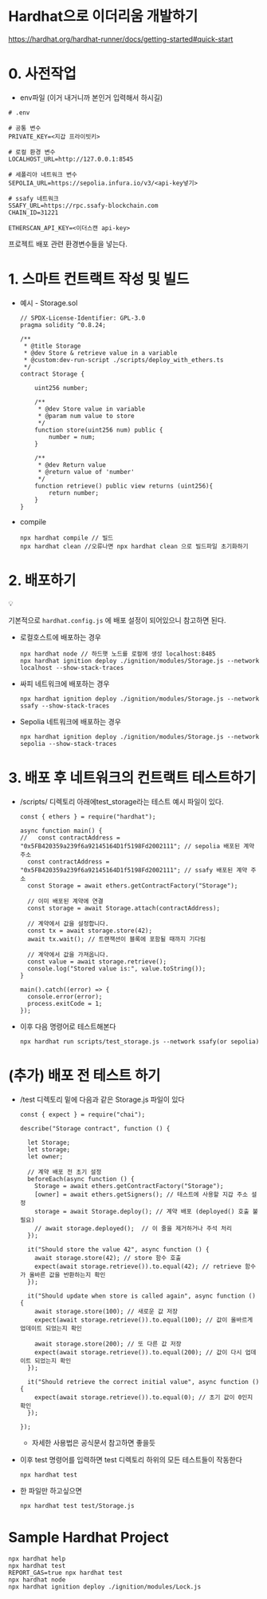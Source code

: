 # Hardhat으로 이더리움 개발하기

https://hardhat.org/hardhat-runner/docs/getting-started#quick-start

# 0. 사전작업

- env파일 (이거 내거니까 본인거 입력해서 하시길)

```
# .env

# 공통 변수
PRIVATE_KEY=<지갑 프라이빗키>

# 로컬 환경 변수
LOCALHOST_URL=http://127.0.0.1:8545

# 세폴리아 네트워크 변수
SEPOLIA_URL=https://sepolia.infura.io/v3/<api-key넣기>

# ssafy 네트워크
SSAFY_URL=https://rpc.ssafy-blockchain.com
CHAIN_ID=31221

ETHERSCAN_API_KEY=<이더스캔 api-key>
```

프로젝트 배포 관련 환경변수들을 넣는다.

# 1. 스마트 컨트랙트 작성 및 빌드

- 예시 - Storage.sol
    
    ```solidity
    // SPDX-License-Identifier: GPL-3.0
    pragma solidity ^0.8.24;
    
    /**
     * @title Storage
     * @dev Store & retrieve value in a variable
     * @custom:dev-run-script ./scripts/deploy_with_ethers.ts
     */
    contract Storage {
    
        uint256 number;
    
        /**
         * @dev Store value in variable
         * @param num value to store
         */
        function store(uint256 num) public {
            number = num;
        }
    
        /**
         * @dev Return value 
         * @return value of 'number'
         */
        function retrieve() public view returns (uint256){
            return number;
        }
    }
    
    ```
    
- compile
    
    ```solidity
    npx hardhat compile // 빌드
    npx hardhat clean //오류나면 npx hardhat clean 으로 빌드파일 초기화하기
    ```
    

# 2. 배포하기

<aside>
💡

기본적으로 `hardhat.config.js` 에 배포 설정이 되어있으니 참고하면 된다.

</aside>

- 로컬호스트에 배포하는 경우
    
    ```solidity
    npx hardhat node // 하드햇 노드를 로컬에 생성 localhost:8485
    npx hardhat ignition deploy ./ignition/modules/Storage.js --network localhost --show-stack-traces  
    ```
    
- 싸피 네트워크에 배포하는 경우
    
    ```solidity
    npx hardhat ignition deploy ./ignition/modules/Storage.js --network ssafy --show-stack-traces  
    ```
    
- Sepolia 네트워크에 배포하는 경우
    
    ```solidity
    npx hardhat ignition deploy ./ignition/modules/Storage.js --network sepolia --show-stack-traces  
    ```
    

# 3. 배포 후 네트워크의 컨트랙트 테스트하기

- /scripts/ 디렉토리 아래에test_storage라는 테스트 예시 파일이 있다.
    
    ```solidity
    const { ethers } = require("hardhat");
    
    async function main() {
    //   const contractAddress = "0x5FB420359a239f6a92145164D1f5198Fd2002111"; // sepolia 배포된 계약 주소
      const contractAddress = "0x5FB420359a239f6a92145164D1f5198Fd2002111"; // ssafy 배포된 계약 주소
      const Storage = await ethers.getContractFactory("Storage");
    
      // 이미 배포된 계약에 연결
      const storage = await Storage.attach(contractAddress);
    
      // 계약에서 값을 설정합니다.
      const tx = await storage.store(42);
      await tx.wait(); // 트랜잭션이 블록에 포함될 때까지 기다림
    
      // 계약에서 값을 가져옵니다.
      const value = await storage.retrieve();
      console.log("Stored value is:", value.toString());
    }
    
    main().catch((error) => {
      console.error(error);
      process.exitCode = 1;
    });
    ```
    
- 이후 다음 명령어로 테스트해본다
    
    ```solidity
    npx hardhat run scripts/test_storage.js --network ssafy(or sepolia)
    ```
    

# (추가) 배포 전 테스트 하기

- /test  디렉토리 밑에 다음과 같은 Storage.js 파일이 있다
    
    ```solidity
    const { expect } = require("chai");
    
    describe("Storage contract", function () {
      
      let Storage;
      let storage;
      let owner;
    
      // 계약 배포 전 초기 설정
      beforeEach(async function () {
        Storage = await ethers.getContractFactory("Storage");
        [owner] = await ethers.getSigners(); // 테스트에 사용할 지갑 주소 설정
        storage = await Storage.deploy(); // 계약 배포 (deployed() 호출 불필요)
        // await storage.deployed();  // 이 줄을 제거하거나 주석 처리
      });
    
      it("Should store the value 42", async function () {
        await storage.store(42); // store 함수 호출
        expect(await storage.retrieve()).to.equal(42); // retrieve 함수가 올바른 값을 반환하는지 확인
      });
    
      it("Should update when store is called again", async function () {
        await storage.store(100); // 새로운 값 저장
        expect(await storage.retrieve()).to.equal(100); // 값이 올바르게 업데이트 되었는지 확인
    
        await storage.store(200); // 또 다른 값 저장
        expect(await storage.retrieve()).to.equal(200); // 값이 다시 업데이트 되었는지 확인
      });
    
      it("Should retrieve the correct initial value", async function () {
        expect(await storage.retrieve()).to.equal(0); // 초기 값이 0인지 확인
      });
    
    });
    
    ```
    
    - 자세한 사용법은 공식문서 참고하면 좋을듯
- 이후 test 명령어를 입력하면 test 디렉토리 하위의 모든 테스트들이 작동한다
    
    ```solidity
    npx hardhat test
    ```
    
- 한 파일만 하고싶으면
    
    ```solidity
    npx hardhat test test/Storage.js
    ```



# Sample Hardhat Project



```shell
npx hardhat help
npx hardhat test
REPORT_GAS=true npx hardhat test
npx hardhat node
npx hardhat ignition deploy ./ignition/modules/Lock.js
```
